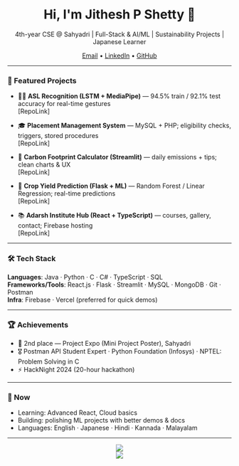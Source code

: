 <h1 align="center">Hi, I'm Jithesh P Shetty 👋</h1>
<p align="center">
  4th-year CSE @ Sahyadri | Full-Stack & AI/ML | Sustainability Projects | Japanese Learner
</p>

<p align="center">
  <a href="mailto:jitheshpshetty14@gmail.com">Email</a> •
  <a href="https://www.linkedin.com/in/jitheshpshetty/">LinkedIn</a> •
  <a href="https://github.com/Jithesh1122">GitHub</a>
</p>

---

### 🚀 Featured Projects
- 🧏‍♂️ **ASL Recognition (LSTM + MediaPipe)** — 94.5% train / 92.1% test accuracy for real-time gestures  
  [RepoLink]

- 🎓 **Placement Management System** — MySQL + PHP; eligibility checks, triggers, stored procedures  
  [RepoLink]

- 🌱 **Carbon Footprint Calculator (Streamlit)** — daily emissions + tips; clean charts & UX  
  [RepoLink]

- 🌾 **Crop Yield Prediction (Flask + ML)** — Random Forest / Linear Regression; real-time predictions  
  [RepoLink]

- 📚 **Adarsh Institute Hub (React + TypeScript)** — courses, gallery, contact; Firebase hosting  
  [RepoLink]

---

### 🛠️ Tech Stack
**Languages**: Java · Python · C · C# · TypeScript · SQL  
**Frameworks/Tools**: React.js · Flask · Streamlit · MySQL · MongoDB · Git · Postman  
**Infra**: Firebase · Vercel (preferred for quick demos)  

---

### 🏆 Achievements
- 🥈 2nd place — Project Expo (Mini Project Poster), Sahyadri  
- 🎖️ Postman API Student Expert · Python Foundation (Infosys) · NPTEL: Problem Solving in C  
- ⚡ HackNight 2024 (20-hour hackathon)

---

### 📍 Now
- Learning: Advanced React, Cloud basics  
- Building: polishing ML projects with better demos & docs  
- Languages: English · Japanese · Hindi · Kannada · Malayalam

---

<!-- last-updated: 2025-08-16 03:30 UTC -->

<p align="center">
  <!-- Stats cards (optional). Remove if you prefer minimal. -->
  <img src="https://github-readme-stats.vercel.app/api?username=Jithesh1122&show_icons=true" />
  <br/>
  <img src="https://github-readme-stats.vercel.app/api/top-langs/?username=Jithesh1122&layout=compact" />
</p>
